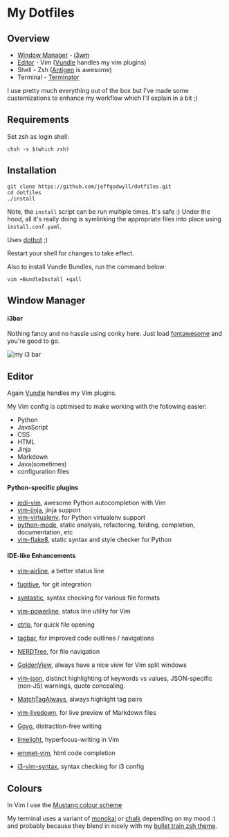 My Dotfiles
===========

Overview
--------

* [Window Manager](#window-manager) - [i3wm](http://i3wm.org/)
* [Editor](#editor) - Vim ([Vundle](https://github.com/gmarik/Vundle.vim) handles my vim plugins)
* Shell - Zsh ([Antigen](https://github.com/zsh-users/antigen) is awesome)
* Terminal - [Terminator](http://en.wikipedia.org/wiki/Gnome_Terminator)

I use pretty much everything out of the box but I've made some customizations to enhance my workflow
which I'll explain in a bit ;)

Requirements
------------

Set zsh as login shell:

    chsh -s $(which zsh)

Installation
------------

    git clone https://github.com/jeffgodwyll/dotfiles.git
    cd dotfiles
    ./install

Note, the `install` script can be run multiple times. It's safe :) Under the
hood, all it's really doing is symlinking the appropriate files into place using
`install.conf.yaml`.

Uses [dotbot](https://github.com/anishathalye/dotbot) ;)

Restart your shell for changes to take effect.

Also to install Vundle Bundles, run the command below:

    vim +BundleInstall +qall


Window Manager
--------------

#### i3bar

Nothing fancy and no hassle using conky here.
Just load [fontawesome](http://fortawesome.github.io/Font-Awesome/) and you're
good to go.

![my i3 bar](https://lh3.googleusercontent.com/-0edPkKmRY14/VCiom6ox_9I/AAAAAAAAGWM/wxlxBddAtNM/w1013-h15-no/my_i3bar.png "my i3 bar")

Editor
------

Again [Vundle](https://github.com/gmarik/Vundle.vim) handles my Vim plugins.

My Vim config is optimised to make working with the following easier:
- Python
- JavaScript
- CSS
- HTML
- Jinja
- Markdown
- Java(sometimes)
- configuration files


#### Python-specific plugins

- [jedi-vim][], awesome Python autocompletion with Vim
- [vim-jinja][], jinja support
- [vim-virtualenv][], for Python virtualenv support
- [python-mode][], static analysis, refactoring, folding, completion, documentation, etc
- [vim-flake8][], static syntax and style checker for Python


#### IDE-like Enhancements

- [vim-airline][], a better status line
- [fugitive][], for git integration
- [syntastic][], syntax checking for various file formats
- [vim-powerline][], status line utility for Vim
- [ctrlp][], for quick file opening
- [tagbar][], for improved code outlines / navigations
- [NERDTree][], for file navigation
- [GoldenView][], always have a nice view for Vim split windows
- [vim-json][], distinct highlighting of keywords vs values, JSON-specific (non-JS) warnings, quote concealing.
- [MatchTagAlways][], always highlight tag pairs
- [vim-livedown][], for live preview of Markdown files
- [Goyo][], distraction-free writing
- [limelight][], hyperfocus-writing in Vim
- [emmet-vim][], html code completion
- [i3-vim-syntax][], syntax checking for i3 config


  [NERDTree]: https://github.com/scrooloose/nerdtree
  [numbers]: https://github.com/myusuf3/numbers.vim.git
  [ctrlp]: https://github.com/kien/ctrlp.vim.git
  [fugitive]: http://github.com/tpope/vim-fugitive.git
  [Goyo]: https://github.com/junegunn/goyo.vim
  [vimmarkdown]: https://github.com/tpope/vim-markdown
  [vim-livedown]: https://github.com/shime/vim-livedown
  [GoldenView]: https://github.com/zhaocai/GoldenView
  [syntastic]: https://github.com/scrooloose/syntastic
  [jedi-vim]: https://github.com/davidhalter/jedi-vimx
  [MatchTagAlways]: https://github.com/Valloric/MatchTagAlways
  [vim-json]: https://github.com/elzr/vim-json
  [vim-jinja]: https://github.com/mitsuhiko/vim-jinja
  [vim-virtualenv]: https://github.com/jmcantrell/vim-virtualenv
  [python-mode]: https://github.com/klen/python-modei
  [vim-flake8]: https://github.com/nvie/vim-flake8
  [vim-airline]: https://github.com/bling/vim-airline
  [emmet-vim]: https://github.com/mattn/emmet-vim
  [i3-vim-syntax]: https://github.com/PotatoesMaster/i3-vim-syntax
  [limelight]: https://github.com/junegunn/limelight.vim
  [tagbar]: https://github.com/majutsushi/tagbar
  [vim-powerline]: https://github.com/Lokaltog/vim-powerline

Colours
-------

In Vim I use the [Mustang colour scheme][mustang]

My terminal uses a variant of [monokai][monokai] or [chalk][] depending on my
mood :) and probably because they blend in nicely with my
[bullet train zsh theme][bt].

[bt]: https://github.com/caiogondim/bullet-train-oh-my-zsh-theme
[chalk]: https://github.com/mbadolato/iTerm2-Color-Schemes/blob/master/terminator/Chalk.config
[mustang]: http://hcalves.deviantart.com/art/Mustang-Vim-Colorscheme-98974484
[monokai]: https://github.com/mbadolato/iTerm2-Color-Schemes/blob/master/terminator/DimmedMonokai.config
